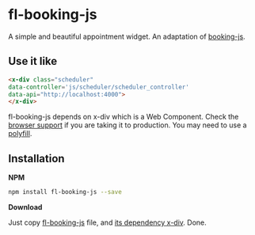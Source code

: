 # fl-booking-js
A simple and beautiful appointment widget. An adaptation of [booking-js](https://github.com/timekit-io/booking-js).

## Use it like

``` html
<x-div class="scheduler"
data-controller='js/scheduler/scheduler_controller'
data-api="http://localhost:4000">
</x-div>
```

fl-booking-js depends on x-div which is a Web Component. Check the [browser support](http://caniuse.com/#search=Custom%20Elements)
if you are taking it to production. You may need to use a [polyfill](http://webcomponents.org/polyfills/).

## Installation
**NPM**

```bash
npm install fl-booking-js --save
```

**Download**

Just copy [fl-booking-js](https://github.com/fourlabsldn/fl-booking-js/blob/master/dist/fl-booking.min.js) file, and [its dependency x-div](https://raw.githubusercontent.com/fourlabsldn/x-div/master/js/x-div.js). Done.
